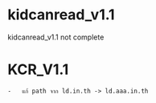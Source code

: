 # kidcanread_v1.1
 kidcanread_v1.1 not complete

# KCR_V1.1
    -   แก้ path จาก ld.in.th -> ld.aaa.in.th